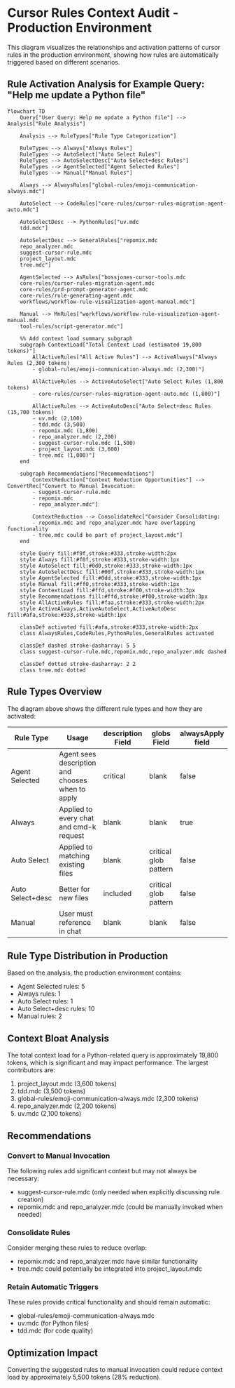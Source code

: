 # Cursor Rules Context Audit - Production Environment

This diagram visualizes the relationships and activation patterns of cursor rules in the production environment, showing how rules are automatically triggered based on different scenarios.

## Rule Activation Analysis for Example Query: "Help me update a Python file"

```mermaid
flowchart TD
    Query["User Query: Help me update a Python file"] --> Analysis["Rule Analysis"]

    Analysis --> RuleTypes["Rule Type Categorization"]

    RuleTypes --> Always["Always Rules"]
    RuleTypes --> AutoSelect["Auto Select Rules"]
    RuleTypes --> AutoSelectDesc["Auto Select+desc Rules"]
    RuleTypes --> AgentSelected["Agent Selected Rules"]
    RuleTypes --> Manual["Manual Rules"]

    Always --> AlwaysRules["global-rules/emoji-communication-always.mdc"]

    AutoSelect --> CodeRules["core-rules/cursor-rules-migration-agent-auto.mdc"]

    AutoSelectDesc --> PythonRules["uv.mdc
    tdd.mdc"]

    AutoSelectDesc --> GeneralRules["repomix.mdc
    repo_analyzer.mdc
    suggest-cursor-rule.mdc
    project_layout.mdc
    tree.mdc"]

    AgentSelected --> AsRules["bossjones-cursor-tools.mdc
    core-rules/cursor-rules-migration-agent.mdc
    core-rules/prd-prompt-generator-agent.mdc
    core-rules/rule-generating-agent.mdc
    workflows/workflow-rule-visualization-agent-manual.mdc"]

    Manual --> MnRules["workflows/workflow-rule-visualization-agent-manual.mdc
    tool-rules/script-generator.mdc"]

    %% Add context load summary subgraph
    subgraph ContextLoad["Total Context Load (estimated 19,800 tokens)"]
        AllActiveRules["All Active Rules"] --> ActiveAlways["Always Rules (2,300 tokens)
        - global-rules/emoji-communication-always.mdc (2,300)"]

        AllActiveRules --> ActiveAutoSelect["Auto Select Rules (1,800 tokens)
        - core-rules/cursor-rules-migration-agent-auto.mdc (1,800)"]

        AllActiveRules --> ActiveAutoDesc["Auto Select+desc Rules (15,700 tokens)
        - uv.mdc (2,100)
        - tdd.mdc (3,500)
        - repomix.mdc (1,800)
        - repo_analyzer.mdc (2,200)
        - suggest-cursor-rule.mdc (1,500)
        - project_layout.mdc (3,600)
        - tree.mdc (1,000)"]
    end

    subgraph Recommendations["Recommendations"]
        ContextReduction["Context Reduction Opportunities"] --> ConvertRec["Convert to Manual Invocation:
        - suggest-cursor-rule.mdc
        - repomix.mdc
        - repo_analyzer.mdc"]

        ContextReduction --> ConsolidateRec["Consider Consolidating:
        - repomix.mdc and repo_analyzer.mdc have overlapping functionality
        - tree.mdc could be part of project_layout.mdc"]
    end

    style Query fill:#f9f,stroke:#333,stroke-width:2px
    style Always fill:#f0f,stroke:#333,stroke-width:1px
    style AutoSelect fill:#0d0,stroke:#333,stroke-width:1px
    style AutoSelectDesc fill:#00f,stroke:#333,stroke-width:1px
    style AgentSelected fill:#0dd,stroke:#333,stroke-width:1px
    style Manual fill:#ff0,stroke:#333,stroke-width:1px
    style ContextLoad fill:#ffd,stroke:#f00,stroke-width:3px
    style Recommendations fill:#ffd,stroke:#f00,stroke-width:3px
    style AllActiveRules fill:#faa,stroke:#333,stroke-width:2px
    style ActiveAlways,ActiveAutoSelect,ActiveAutoDesc fill:#afa,stroke:#333,stroke-width:1px

    classDef activated fill:#afa,stroke:#333,stroke-width:2px
    class AlwaysRules,CodeRules,PythonRules,GeneralRules activated

    classDef dashed stroke-dasharray: 5 5
    class suggest-cursor-rule.mdc,repomix.mdc,repo_analyzer.mdc dashed

    classDef dotted stroke-dasharray: 2 2
    class tree.mdc dotted
```

## Rule Types Overview

The diagram above shows the different rule types and how they are activated:

| Rule Type        | Usage                                            | description Field | globs Field           | alwaysApply field |
| ---- | --- | ----- | --- | ----- |
| Agent Selected   | Agent sees description and chooses when to apply | critical          | blank                 | false             |
| Always           | Applied to every chat and cmd-k request          | blank             | blank                 | true              |
| Auto Select      | Applied to matching existing files               | blank             | critical glob pattern | false             |
| Auto Select+desc | Better for new files                             | included          | critical glob pattern | false             |
| Manual           | User must reference in chat                      | blank             | blank                 | false             |

## Rule Type Distribution in Production

Based on the analysis, the production environment contains:
- Agent Selected rules: 5
- Always rules: 1
- Auto Select rules: 1
- Auto Select+desc rules: 10
- Manual rules: 2

## Context Bloat Analysis

The total context load for a Python-related query is approximately 19,800 tokens, which is significant and may impact performance. The largest contributors are:

1. project_layout.mdc (3,600 tokens)
2. tdd.mdc (3,500 tokens)
3. global-rules/emoji-communication-always.mdc (2,300 tokens)
4. repo_analyzer.mdc (2,200 tokens)
5. uv.mdc (2,100 tokens)

## Recommendations

### Convert to Manual Invocation
The following rules add significant context but may not always be necessary:
- suggest-cursor-rule.mdc (only needed when explicitly discussing rule creation)
- repomix.mdc and repo_analyzer.mdc (could be manually invoked when needed)

### Consolidate Rules
Consider merging these rules to reduce overlap:
- repomix.mdc and repo_analyzer.mdc have similar functionality
- tree.mdc could potentially be integrated into project_layout.mdc

### Retain Automatic Triggers
These rules provide critical functionality and should remain automatic:
- global-rules/emoji-communication-always.mdc
- uv.mdc (for Python files)
- tdd.mdc (for code quality)

## Optimization Impact

Converting the suggested rules to manual invocation could reduce context load by approximately 5,500 tokens (28% reduction).
